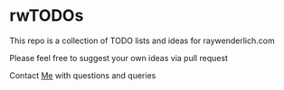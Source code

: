 # rwTODOs

This repo is a collection of TODO lists and ideas for raywenderlich.com

Please feel free to suggest your own ideas via pull request

Contact [Me](https://xxxxx.com) with questions and queries

